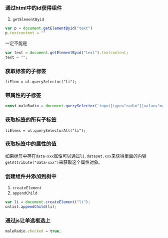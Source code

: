 ### 通过html中的id获得组件
1. `getElementByid`
```js
var p = document.getElementByid("text")
p.textcontent = ""
```
一定不能是
```js
var text = document.getElementByid("text").textcontent;
text = "";
```

### 获取标签的子标签
```
liElem = ul.querySelector("li");
```

### 带属性的子标签
```js
const maleRadio = document.querySelector('input[type="radio"][value="male"]');
```

### 获取标签的所有子标签
```
liElems = ul.querySelectorAll("li");
```

### 获取标签中的属性的值
如果标签中存在`data-xxx`属性可以通过`li.dataset.xxx`来获得里面的内容
`getAttribute("data-xxx")`来获取这个属性对象。



### 创建组件并添加到树中
1. `createElement`
2. `appendChild`
```js
var li = document.createElement("li");
unlist.appendChild(li);
```

### 通过js让单选框选上
```js
maleRadio.checked = true;
```